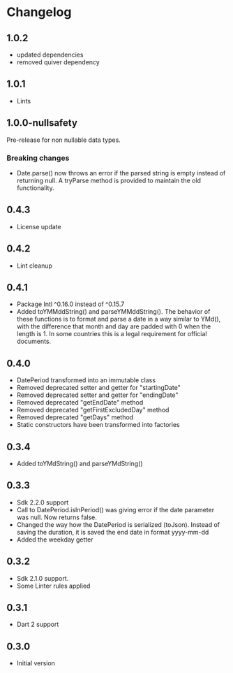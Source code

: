 # Changelog

## 1.0.2

- updated dependencies
- removed quiver dependency

## 1.0.1

- Lints

## 1.0.0-nullsafety

Pre-release for non nullable data types.

### Breaking changes

- Date.parse() now throws an error if the parsed string is empty instead of returning null. A tryParse method is provided to maintain the old functionality.

## 0.4.3

- License update

## 0.4.2

- Lint cleanup

## 0.4.1

- Package Intl ^0.16.0 instead of ^0.15.7
- Added toYMMddString() and parseYMMddString().
  The behavior of these functions is to format and parse a date in a way similar to YMd(), with the difference
  that month and day are padded with 0 when the length is 1.
  In some countries this is a legal requirement for official documents.
  
## 0.4.0

- DatePeriod transformed into an immutable class
- Removed deprecated setter and getter for "startingDate"
- Removed deprecated setter and getter for "endingDate"
- Removed deprecated "getEndDate" method
- Removed deprecated "getFirstExcludedDay" method
- Removed deprecated "getDays" method
- Static constructors have been transformed into factories

## 0.3.4

- Added toYMdString() and parseYMdString()

## 0.3.3

- Sdk 2.2.0 support
- Call to DatePeriod.isInPeriod() was giving error if the date parameter was null. Now returns false.
- Changed the way how the DatePeriod is serialized (toJson). Instead of saving the duration, it is saved the end date in format yyyy-mm-dd
- Added the weekday getter

## 0.3.2

- Sdk 2.1.0 support.
- Some Linter rules applied  
  
## 0.3.1

- Dart 2 support

## 0.3.0

- Initial version
